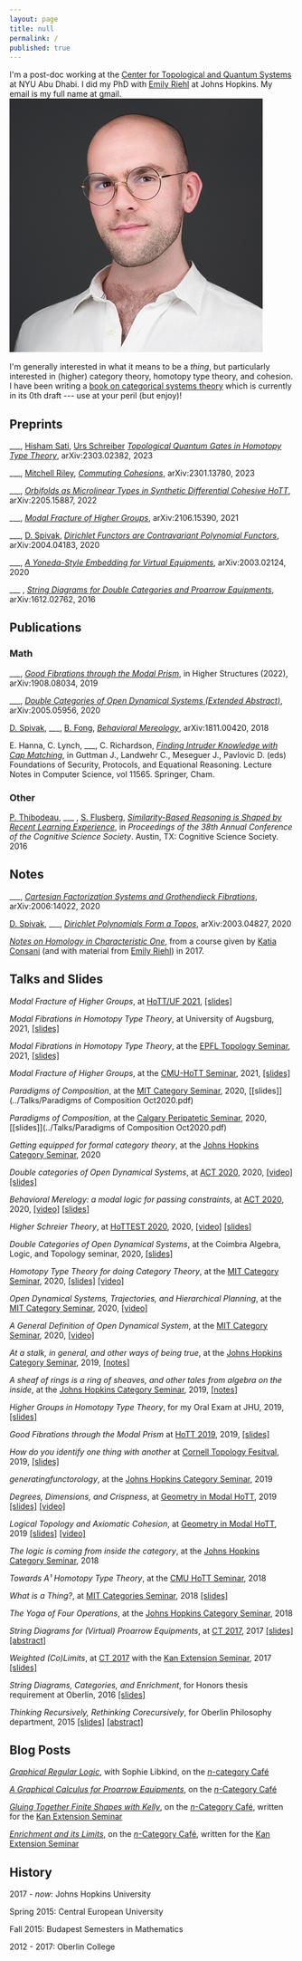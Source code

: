 ```yaml
---
layout: page
title: null
permalink: /
published: true
---
```


I'm a post-doc working at the [Center for Topological and Quantum Systems](https://nyuad.nyu.edu/en/research/faculty-labs-and-projects/cqts.html) at NYU Abu Dhabi. I did my PhD with [Emily Riehl](http://www.math.jhu.edu/~eriehl/) at Johns Hopkins. My email is my full name at gmail.
![It's me!]({{site.baseurl}}/../images/david-2023-picture-resized.jpg#center "David Jaz")

I'm generally interested in what it means to be a _thing_, but particularly interested in (higher) category theory, homotopy type theory, and cohesion. I have been writing a [book on categorical systems theory](../Papers/DynamicalBook.pdf) which is currently in its 0th draft --- use at your peril (but enjoy)!

## Preprints

\_\_\_, [Hisham Sati](https://nyuad.nyu.edu/en/academics/divisions/science/faculty/hisham-sati.html), [Urs Schreiber](https://ncatlab.org/nlab/show/Urs+Schreiber) _[Topological Quantum Gates in Homotopy Type Theory](https://arxiv.org/abs/2303.02382)_, arXiv:2303.02382, 2023

\_\_\_, [Mitchell Riley](https://mvr.hosting.nyu.edu/), _[Commuting Cohesions](https://arxiv.org/abs/2301.13780)_, arXiv:2301.13780, 2023

\_\_\_, _[Orbifolds as Microlinear Types in Synthetic Differential Cohesive HoTT](https://arxiv.org/abs/2205.15887)_, arXiv:2205.15887, 2022

\_\_\_, _[Modal Fracture of Higher Groups](https://arxiv.org/abs/2106.15390)_, arXiv:2106.15390, 2021

\_\_\_, [D. Spivak](http://math.mit.edu/~dspivak/), _[Dirichlet Functors are Contravariant Polynomial Functors](https://arxiv.org/abs/2004.04183)_, arXiv:2004.04183, 2020

\_\_\_, _[A Yoneda-Style Embedding for Virtual Equipments](https://arxiv.org/abs/2003.02124)_, arXiv:2003.02124, 2020



\_\_\_ , _[String Diagrams for Double Categories and Proarrow Equipments](https://arxiv.org/abs/1612.02762)_, arXiv:1612.02762, 2016

## Publications

### Math

\_\_\_, _[Good Fibrations through the Modal Prism](https://higher-structures.math.cas.cz/api/files/issues/Vol6Iss1/Myers)_, in Higher Structures (2022), arXiv:1908.08034, 2019

\_\_\_, _[Double Categories of Open Dynamical Systems (Extended Abstract)](https://arxiv.org/abs/2005.05956)_, arXiv:2005.05956, 2020

[D. Spivak](http://math.mit.edu/~dspivak/), \_\_\_, [B. Fong](http://brendanfong.com/), _[Behavioral Mereology](https://arxiv.org/abs/1811.00420)_, arXiv:1811.00420, 2018

E. Hanna, C. Lynch, \_\_\_, C. Richardson, _[Finding Intruder Knowledge with Cap Matching](https://doi.org/10.1007/978-3-030-19052-1_5)_, in Guttman J., Landwehr C., Meseguer J., Pavlovic D. (eds) Foundations of Security, Protocols, and Equational Reasoning. Lecture Notes in Computer Science, vol 11565. Springer, Cham. 

### Other

[P. Thibodeau](https://sites.google.com/a/oberlin.edu/thibodeau/home), \_\_\_ , [S. Flusberg](http://www.stephenflusberg.com/), _[Similarity-Based Reasoning is Shaped by Recent Learning Experience](http://www.stephenflusberg.com/uploads/2/6/9/4/26942597/2016_thibodeau_myers_flusberg.pdf)_, in _Proceedings of the 38th Annual Conference of the Cognitive Science Society_. Austin, TX: Cognitive Science Society. 2016

## Notes
\_\_\_, _[Cartesian Factorization Systems and Grothendieck Fibrations](https://arxiv.org/abs/2006.14022)_, arXiv:2006:14022, 2020

[D. Spivak](http://math.mit.edu/~dspivak/), \_\_\_, _[Dirichlet Polynomials Form a Topos](https://arxiv.org/abs/2003.04827)_, arXiv:2003.04827, 2020

[_Notes on Homology in Characteristic One_](
        ../DavidJaz.github.io/Papers/Connes_Consani(1).pdf
      ), from a course given by [Katia Consani](http://www.math.jhu.edu/~kc/) (and with material from [Emily Riehl](http://www.math.jhu.edu/~eriehl/)) in 2017.

## Talks and Slides
_Modal Fracture of Higher Groups_, at [HoTT/UF 2021](https://hott-uf.github.io/2021/), [\[slides\]](../Talks/HoTT-UF-2021.pdf)

_Modal Fibrations in Homotopy Type Theory_, at University of Augsburg, 2021, [\[slides\]](../Talks/EPFL_April_2021.pdf)

_Modal Fibrations in Homotopy Type Theory_, at the [EPFL Topology Seminar](https://www.epfl.ch/labs/hessbellwald-lab/epfl-topology-seminar-spring-2021/), 2021, [\[slides\]](../Talks/EPFL_April_2021.pdf)

_Modal Fracture of Higher Groups_, at the [CMU-HoTT Seminar](https://www.cmu.edu/dietrich/philosophy/hott/seminars/index.html), 2021, [\[slides\]](../Talks/CMU_March_2021.pdf)

_Paradigms of Composition_, at the [MIT Category Seminar](http://brendanfong.com/seminar.html), 2020, [\[slides\]](../Talks/Paradigms of Composition Oct2020.pdf)

_Paradigms of Composition_, at the [Calgary Peripatetic Seminar](https://logic.ucalgary.ca/), 2020, [\[slides\]](../Talks/Paradigms of Composition Oct2020.pdf)

_Getting equipped for formal category theory_, at the [Johns Hopkins Category Seminar](http://www.math.jhu.edu/~eriehl/ct/), 2020

_Double categories of Open Dynamical Systems_, at [ACT 2020](https://act2020.mit.edu/), 2020, [\[video\]](https://youtu.be/f9fjf9lo2_M) [\[slides\]](../Talks/DJM_Dyn2020.pdf)

_Behavioral Merelogy: a modal logic for passing constraints_, at [ACT 2020](https://act2020.mit.edu/), 2020, [\[video\]](https://youtu.be/vERL6UWgcJs) [\[slides\]](../Talks/DJM_BMereo2020.pdf)

_Higher Schreier Theory_, at [HoTTEST 2020](https://www.uwo.ca/math/faculty/kapulkin/seminars/hottest_conference_2020.html), 2020, [\[video\]](https://youtu.be/I7f2iJB52vo) [\[slides\]](../Talks/DJM_HoTT2020.pdf)

_Double Categories of Open Dynamical Systems_, at the Coimbra Algebra, Logic, and Topology seminar, 2020, [\[slides\]](../Talks/DJM_Coimbra2020.pdf)

_Homotopy Type Theory for doing Category Theory_, at the [MIT Category Seminar](http://brendanfong.com/seminar.html), 2020, [\[slides\]](../Talks/DJM_HoTTMIT2020.pdf) [\[video\]](https://youtu.be/nalC40POVLU)

_Open Dynamical Systems, Trajectories, and Hierarchical Planning_, at the [MIT Category Seminar](http://brendanfong.com/seminar.html), 2020, [\[video\]](https://www.youtube.com/watch?v=3FxeY5DbPn0)

_A General Definition of Open Dynamical System_, at the [MIT Category Seminar](http://brendanfong.com/seminar.html), 2020, [\[video\]](https://youtu.be/8T-Km3taNko)

_At a stalk, in general, and other ways of being true_, at the [Johns Hopkins Category Seminar](http://www.math.jhu.edu/~eriehl/ct/), 2019, [\[notes\]](http://www.math.jhu.edu/~eriehl/ct/DJM-LectureNotes.pdf)

_A sheaf of rings is a ring of sheaves, and other tales from algebra on the inside_, at the [Johns Hopkins Category Seminar](http://www.math.jhu.edu/~eriehl/ct/), 2019, [\[notes\]](http://www.math.jhu.edu/~eriehl/ct/DJM-LectureNotes.pdf)

_Higher Groups in Homotopy Type Theory_, for my Oral Exam at JHU, 2019, [\[slides\]](../Talks/DJM_OralExam.pdf)

_Good Fibrations through the Modal Prism_ at [HoTT 2019](https://hott.github.io/HoTT-2019/), 2019, [\[slides\]](../Talks/DJM_HoTT2019.pdf)

_How do you identify one thing with another_ at [Cornell Topology Fesitval](http://pi.math.cornell.edu/~festival/), 2019, [\[slides\]](../Talks/DJM_TopFestHandout.pdf)

_generatingfunctorology_, at the [Johns Hopkins Category Seminar](http://www.math.jhu.edu/~eriehl/ct/), 2019

_Degrees, Dimensions, and Crispness_, at [Geometry in Modal HoTT](http://www.andrew.cmu.edu/user/fwellen/modal-workshop.html), 2019 [\[slides\]](../Talks/MHOTT-myers-slides-II.pdf) [\[video\]](https://www.youtube.com/watch?v=VNp-f_9MnVk)

_Logical Topology and Axiomatic Cohesion_, at [Geometry in Modal HoTT](http://www.andrew.cmu.edu/user/fwellen/modal-workshop.html), 2019 [\[slides\]](../Talks/MHOTT-myers-slides.pdf) [\[video\]](https://www.youtube.com/watch?v=GbzQMsr3Jf4)

_The logic is coming from inside the category_, at the [Johns Hopkins Category Seminar](http://www.math.jhu.edu/~eriehl/ct/), 2018

_Towards A¹ Homotopy Type Theory_, at the [CMU HoTT Seminar](https://cmuhott.wordpress.com/hott-seminar/), 2018

_What is a Thing?_, at [MIT Categories Seminar](http://brendanfong.com/seminar.html), 2018
[\[slides\]](../Talks/What_is_a_Thing.pdf)

_The Yoga of Four Operations_, at the [Johns Hopkins Category Seminar](http://www.math.jhu.edu/~eriehl/ct/), 2018

_String Diagrams for (Virtual) Proarrow Equipments_, at [CT 2017](http://www.mat.uc.pt/~ct2017/), 2017 [\[slides\]](../Talks/DJaz_CT17_Strings.pdf) [\[abstract\]](../Talks/myers_d.pdf)

_Weighted (Co)Limits_, at [CT 2017](http://www.mat.uc.pt/~ct2017/) with the [Kan Extension Seminar](http://www.math.jhu.edu/~eriehl/kanII/), 2017 [\[slides\]](../Talks/CT2017_Kan_DJM.pdf)

_String Diagrams, Categories, and Enrichment_, for Honors thesis requirement at Oberlin, 2016 [\[slides\]](../Talks/HonorsPres/index.html)

_Thinking Recursively, Rethinking Corecursively_, for Oberlin Philosophy department, 2015 [\[slides\]](../Talks/CoRecursion.pdf) [\[abstract\]](../Talks/Corecursion%20Flyer.pdf) 

## Blog Posts
_[Graphical Regular Logic](https://golem.ph.utexas.edu/category/2019/08/graphical_regular_logic.html)_, with Sophie Libkind, on the [_n_-category Café](https://golem.ph.utexas.edu/category/)

_[A Graphical Calculus for Proarrow Equipments](https://golem.ph.utexas.edu/category/2017/08/a_graphical_calculus_for_proar.html)_, on the [_n_-Category Café](https://golem.ph.utexas.edu/category/)


_[Gluing Together Finite Shapes with Kelly](https://golem.ph.utexas.edu/category/2017/04/gluing_together_finite_shapes.html)_, on the [_n_-Category Café](https://golem.ph.utexas.edu/category/), written for the [Kan Extension Seminar](http://www.math.jhu.edu/~eriehl/kanII/)

_[Enrichment and its Limits](https://golem.ph.utexas.edu/category/2017/04/enrichment_and_its_limits.html)_, on the [_n_-Category Café](https://golem.ph.utexas.edu/category/), written for the [Kan Extension Seminar](http://www.math.jhu.edu/~eriehl/kanII/)

## History 

2017 - _now_: Johns Hopkins University

Spring 2015: Central European University

Fall 2015: Budapest Semesters in Mathematics

2012 - 2017: Oberlin College
